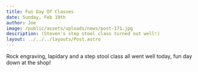 ```yaml
---
title: Fun Day Of Classes
date: Sunday, Feb 19th
author: Joe
image: /public/assets/uploads/news/post-171.jpg
description: (Steven's step stool class turned out well!)
layout: ../../../layouts/Post.astro
---
```


Rock engraving, lapidary and a step stool class all went well today,  fun day down at the shop!
